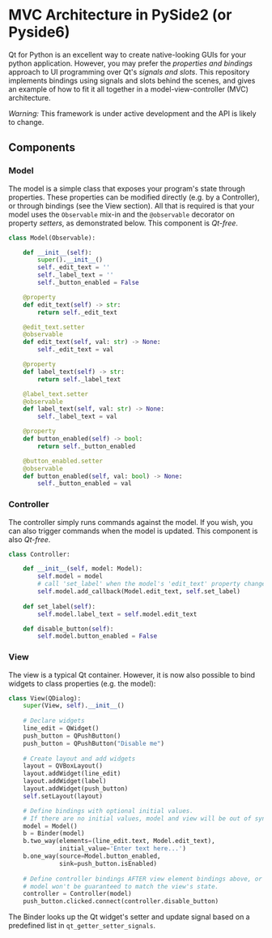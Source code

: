# MVC Architecture in PySide2 (or Pyside6)
Qt for Python is an excellent way to create native-looking GUIs for your python application.
However, you may prefer the _properties and bindings_ approach to UI programming over Qt's _signals and slots_. 
This repository implements bindings using signals and slots behind the scenes, and gives an example of how to fit it all together in a model-view-controller (MVC) architecture.

*Warning:* This framework is under active development and the API is likely to change.

## Components
### Model
The model is a simple class that exposes your program's state through properties. 
These properties can be modified directly (e.g. by a Controller), or through bindings (see the View section).
All that is required is that your model uses the `Observable` mix-in and the `@observable` decorator on property _setters_, as demonstrated below. This component is _Qt-free_.
```python
class Model(Observable):

    def __init__(self):
        super().__init__()
        self._edit_text = ''
        self._label_text = ''
        self._button_enabled = False

    @property
    def edit_text(self) -> str:
        return self._edit_text

    @edit_text.setter
    @observable
    def edit_text(self, val: str) -> None:
        self._edit_text = val

    @property
    def label_text(self) -> str:
        return self._label_text

    @label_text.setter
    @observable
    def label_text(self, val: str) -> None:
        self._label_text = val

    @property
    def button_enabled(self) -> bool:
        return self._button_enabled

    @button_enabled.setter
    @observable
    def button_enabled(self, val: bool) -> None:
        self._button_enabled = val
```

### Controller
The controller simply runs commands against the model. 
If you wish, you can also trigger commands when the model is updated.
This component is also _Qt-free_.
```python
class Controller:

    def __init__(self, model: Model):
        self.model = model
        # call 'set_label' when the model's 'edit_text' property changes.
        self.model.add_callback(Model.edit_text, self.set_label)
    
    def set_label(self):
        self.model.label_text = self.model.edit_text

    def disable_button(self):
        self.model.button_enabled = False
```

### View
The view is a typical Qt container. However, it is now also possible to bind widgets to class properties (e.g. the model):
```python
class View(QDialog):
    super(View, self).__init__()
    
    # Declare widgets
    line_edit = QWidget()
    push_button = QPushButton()
    push_button = QPushButton("Disable me")
    
    # Create layout and add widgets
    layout = QVBoxLayout()
    layout.addWidget(line_edit)
    layout.addWidget(label)
    layout.addWidget(push_button)
    self.setLayout(layout)

    # Define bindings with optional initial values.
    # If there are no initial values, model and view will be out of sync.
    model = Model()
    b = Binder(model)
    b.two_way(elements=(line_edit.text, Model.edit_text),
              initial_value='Enter text here...')
    b.one_way(source=Model.button_enabled,
              sink=push_button.isEnabled)
    
    # Define controller bindings AFTER view element bindings above, or the
    # model won't be guaranteed to match the view's state.
    controller = Controller(model)
    push_button.clicked.connect(controller.disable_button)
```

The Binder looks up the Qt widget's setter and update signal based on a predefined list in `qt_getter_setter_signals`.

